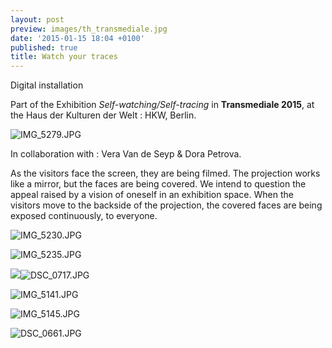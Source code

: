 ```yaml
---
layout: post
preview: images/th_transmediale.jpg
date: '2015-01-15 18:04 +0100'
published: true
title: Watch your traces
---
```

Digital installation

Part of the Exhibition _Self-watching/Self-tracing_ in **Transmediale 2015**, at the Haus der Kulturen der Welt : HKW, Berlin.

![IMG_5279.JPG]({{site.baseurl}}/images/IMG_5279.JPG)

In collaboration with : Vera Van de Seyp & Dora Petrova.

As the visitors face the screen, they are being filmed. The projection works like a mirror, but the faces are being covered. We intend to question the appeal raised by a vision of oneself in an exhibition space. When the visitors move to the backside of the projection, the covered faces are being exposed continuously, to everyone.

![IMG_5230.JPG]({{site.baseurl}}/images/IMG_5230.JPG)

![IMG_5235.JPG]({{site.baseurl}}/images/IMG_5235.JPG)

![]({{site.baseurl}}/images/DSC_0717.JPG)![DSC_0717.JPG]({{site.baseurl}}/images/DSC_0717.JPG)

![IMG_5141.JPG]({{site.baseurl}}/images/IMG_5141.JPG)

![IMG_5145.JPG]({{site.baseurl}}/images/IMG_5145.JPG)

![DSC_0661.JPG]({{site.baseurl}}/images/DSC_0661.JPG)



